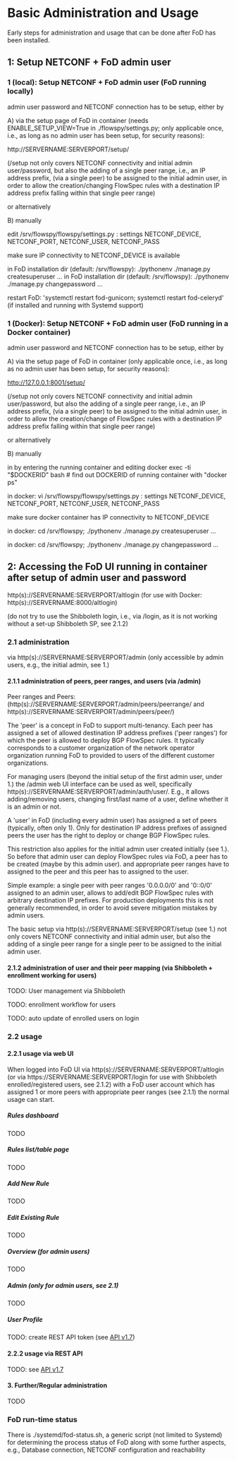 # Basic Administration and Usage

Early steps for administration and usage that can be done after FoD has been installed.

## 1: Setup NETCONF + FoD admin user 

### 1 (local): Setup NETCONF + FoD admin user (FoD running locally)

admin user password and NETCONF connection has to be setup, 
either by

A) via the setup page of FoD in container
(needs ENABLE_SETUP_VIEW=True in ./flowspy/settings.py; 
only applicable once, i.e., as long as no admin user has been setup, for security reasons):

http://SERVERNAME:SERVERPORT/setup/

(/setup not only covers NETCONF connectivity and initial admin user/password, 
but also the adding of a single peer range, i.e., an IP address prefix, (via a single peer)
to be assigned to the initial admin user,
in order to allow the creation/changing FlowSpec rules with a destination IP address prefix
falling within that single peer range)

or alternatively

B) manually

edit /srv/flowspy/flowspy/settings.py : settings NETCONF_DEVICE, NETCONF_PORT, NETCONF_USER, NETCONF_PASS

make sure IP connectivity to NETCONF_DEVICE is available

in FoD installation dir (default: /srv/flowspy): ./pythonenv ./manage.py createsuperuser ...
in FoD installation dir (default: /srv/flowspy): ./pythonenv ./manage.py changepassword ...

restart FoD: 'systemctl restart fod-gunicorn; systemctl restart fod-celeryd' (if installed and running with Systemd support)

### 1 (Docker): Setup NETCONF + FoD admin user (FoD running in a Docker container)

admin user password and NETCONF connection has to be setup, 
either by

A) via the setup page of FoD in container
(only applicable once, i.e., as long as no admin user has been setup, for security reasons):

http://127.0.0.1:8001/setup/

(/setup not only covers NETCONF connectivity and initial admin user/password, 
but also the adding of a single peer range, i.e., an IP address prefix, (via a single peer)
to be assigned to the initial admin user,
in order to allow the creation/change of FlowSpec rules with a destination IP address prefix
falling within that single peer range)

or alternatively

B) manually

in by entering the running container and editing
docker exec -ti "$DOCKERID" bash # find out DOCKERID of running container with "docker ps"

in docker: vi /srv/flowspy/flowspy/settings.py : settings NETCONF_DEVICE, NETCONF_PORT, NETCONF_USER, NETCONF_PASS

make sure docker container has IP connectivity to NETCONF_DEVICE

in docker: cd /srv/flowspy; ./pythonenv ./manage.py createsuperuser ...

in docker: cd /srv/flowspy; ./pythonenv ./manage.py changepassword ...

## 2: Accessing the FoD UI running in container after setup of admin user and password

http(s)://SERVERNAME:SERVERPORT/altlogin
(for use with Docker: http(s)://SERVERNAME:8000/altlogin)

(do not try to use the Shibboleth login, i.e., via /login, as it is not working without a set-up Shibboleth SP, see 2.1.2)

### 2.1 administration 

via http(s)://SERVERNAME:SERVERPORT/admin (only accessible by admin users, e.g., the initial admin, see 1.)

#### 2.1.1 administration of peers, peer ranges, and users (via /admin)

Peer ranges and Peers:
(http(s)://SERVERNAME:SERVERPORT/admin/peers/peerrange/ and http(s)://SERVERNAME:SERVERPORT/admin/peers/peer/)

The 'peer' is a concept in FoD to support multi-tenancy.
Each peer has assigned a set of allowed destination IP address prefixes ('peer ranges')
for which the peer is allowed to deploy BGP FlowSpec rules.
It typically corresponds to a customer organization of the network operator organization running FoD
to provided to users of the different customer organizations.

For managing users (beyond the initial setup of the first admin user, under 1.) the /admin web UI interface can be used
as well, specifically http(s)://SERVERNAME:SERVERPORT/admin/auth/user/.
E.g., it allows adding/removing users, changing first/last name of a user, define whether it is an admin or not.

A 'user' in FoD (including every admin user) has assigned a set of peers (typically, often only 1).
Only for destination IP address prefixes of assigned peers the user has the right to
deploy or change BGP FlowSpec rules.

This restriction also applies for the initial admin user created initially (see 1.).
So before that admin user can deploy FlowSpec rules via FoD, a peer has to be created (maybe by this admin user).
and appropriate peer ranges have to assigned to the peer
and this peer has to assigned to the user.

Simple example: a single peer with peer ranges '0.0.0.0/0' and '0::0/0' assigned to an admin user, 
allows to add/edit BGP FlowSpec rules with arbitrary destination IP prefixes.
For production deployments this is not generally recommended, 
in order to avoid severe mitigation mistakes by admin users.

The basic setup via http(s)://SERVERNAME:SERVERPORT/setup (see 1.)
not only covers NETCONF connectivity and initial admin user, but also the adding of a single peer range for a single peer
to be assigned to the initial admin user.

#### 2.1.2 administration of user and their peer mapping (via Shibboleth + enrollment working for users)

TODO: User management via Shibboleth

TODO: enrollment workflow for users 

TODO: auto update of enrolled users on login

### 2.2 usage

#### 2.2.1 usage via web UI

When logged into FoD UI via
http(s)://SERVERNAME:SERVERPORT/altlogin
(or via https://SERVERNAME:SERVERPORT/login for use with Shibboleth enrolled/registered users, see 2.1.2)
with a FoD user account which has assigned 1 or more peers with appropriate peer ranges (see 2.1.1)
the normal usage can start.

##### Rules dashboard

TODO

##### Rules list/table page

TODO

##### Add New Rule

TODO

##### Edit Existing Rule

TODO

##### Overview (for admin users)

TODO

##### Admin (only for admin users, see 2.1)

TODO

##### User Profile

TODO: create REST API token (see [API v1.7](/doc/api/api-v1.7.md))

#### 2.2.2 usage via REST API

TODO: see [API v1.7](/doc/api/api-v1.7.md)

#### 3. Further/Regular administration

TODO

### FoD run-time status 

There is ./systemd/fod-status.sh, a generic script (not limited to Systemd) for determining the process status of FoD along with some further aspects, e.g., Database connection, NETCONF configuration and reachability


